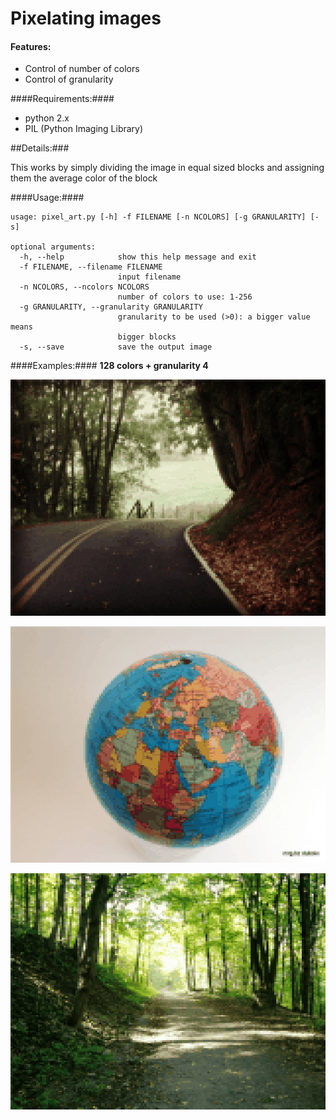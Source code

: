 Pixelating images
===================================

#### Features: ####
* Control of number of colors
* Control of granularity


####Requirements:####
* python 2.x
* PIL (Python Imaging Library)

##Details:###

This works by simply dividing the image in equal sized blocks and assigning them the average color of the block

####Usage:####

    usage: pixel_art.py [-h] -f FILENAME [-n NCOLORS] [-g GRANULARITY] [-s]

    optional arguments:
      -h, --help            show this help message and exit
      -f FILENAME, --filename FILENAME
                            input filename
      -n NCOLORS, --ncolors NCOLORS
                            number of colors to use: 1-256
      -g GRANULARITY, --granularity GRANULARITY
                            granularity to be used (>0): a bigger value means
                            bigger blocks
      -s, --save            save the output image
     
####Examples:####
**128 colors + granularity 4**

![eg](https://raw.githubusercontent.com/AlexPnt/pixel-art/master/img/tennessee_pixelated_4_128.png)

![eg](https://raw.githubusercontent.com/AlexPnt/pixel-art/master/img/globe_pixelated_4_128.png)

![eg](https://raw.githubusercontent.com/AlexPnt/pixel-art/master/img/lane_pixelated_4_128.png)
